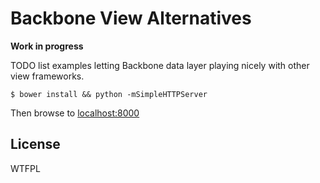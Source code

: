 # Backbone View Alternatives

**Work in progress**

TODO list examples letting Backbone data layer playing nicely with other view
frameworks.

    $ bower install && python -mSimpleHTTPServer

Then browse to [localhost:8000](http://localhost:8000)

## License

WTFPL


